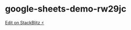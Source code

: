 # google-sheets-demo-rw29jc

[Edit on StackBlitz ⚡️](https://stackblitz.com/edit/google-sheets-demo-rw29jc)